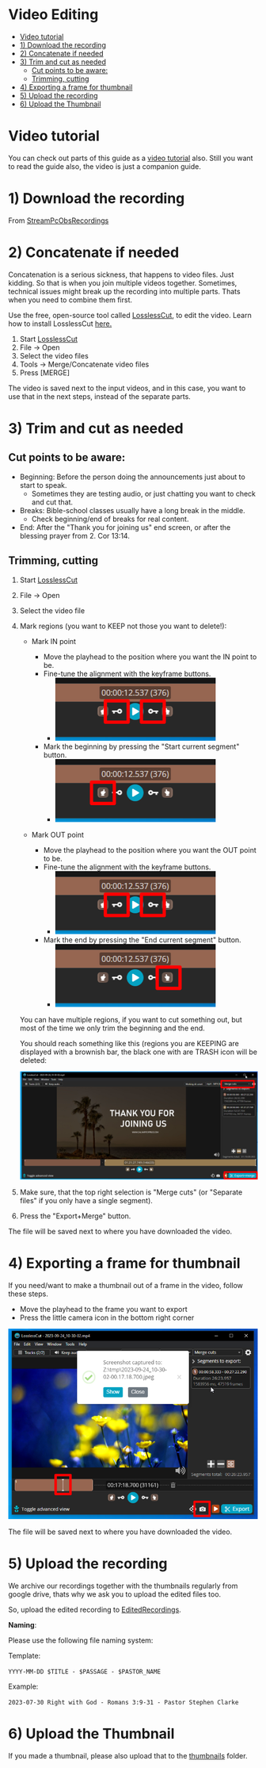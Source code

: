 <h1>Video Editing</h1>

<!-- TOC -->
* [Video tutorial](#video-tutorial)
* [1) Download the recording](#1-download-the-recording)
* [2) Concatenate if needed](#2-concatenate-if-needed)
* [3) Trim and cut as needed](#3-trim-and-cut-as-needed)
  * [Cut points to be aware:](#cut-points-to-be-aware)
  * [Trimming, cutting](#trimming-cutting)
* [4) Exporting a frame for thumbnail](#4-exporting-a-frame-for-thumbnail)
* [5) Upload the recording](#5-upload-the-recording)
* [6) Upload the Thumbnail](#6-upload-the-thumbnail)
<!-- TOC -->

# Video tutorial

You can check out parts of this guide as a [video tutorial](https://youtu.be/XMtl2iVmafg) also. 
Still you want to read the guide also, the video is just a companion guide.

# 1) Download the recording

From [StreamPcObsRecordings](https://drive.google.com/drive/folders/1hNNs13uH2axNPDnkZgHyR10jpfO7UVrc)

# 2) Concatenate if needed

Concatenation is a serious sickness, that happens to video files. Just kidding.
So that is when you join multiple videos together.
Sometimes, technical issues might break up the recording into multiple parts. Thats when you need to combine them first.

Use the free, open-source tool called [LosslessCut](https://github.com/mifi/lossless-cut/releases), to edit the video.
Learn how to install LosslessCut [here.](installing_losslesscut.md)

1. Start [LosslessCut](installing_losslesscut.md)
2. File -> Open
3. Select the video files
4. Tools -> Merge/Concatenate video files
5. Press [MERGE]

The video is saved next to the input videos, and in this case, you want to use that in the next steps, instead of the
separate parts.

# 3) Trim and cut as needed

## Cut points to be aware:

* Beginning: Before the person doing the announcements just about to start to speak.
    * Sometimes they are testing audio, or just chatting you want to check and cut that.
* Breaks: Bible-school classes usually have a long break in the middle.
    * Check beginning/end of breaks for real content.
* End: After the "Thank you for joining us" end screen, or after the blessing prayer from 2. Cor 13:14.

## Trimming, cutting

1. Start [LosslessCut](installing_losslesscut.md)
2. File -> Open
3. Select the video file
4. Mark regions (you want to KEEP not those you want to delete!):
    * Mark IN point
        * Move the playhead to the position where you want the IN point to be.
        * Fine-tune the alignment with the keyframe buttons.
            * <img src="assets/video/llc-keyframe-buttons.png">
        * Mark the beginning by pressing the "Start current segment" button.
            * <img src="assets/video/llc-buttons-in.png">

    * Mark OUT point
        * Move the playhead to the position where you want the OUT point to be.
        * Fine-tune the alignment with the keyframe buttons.
            * <img src="assets/video/llc-keyframe-buttons.png">
        * Mark the end by pressing the "End current segment" button.
            *  <img src="assets/video/llc-buttons-out.png">

   You can have multiple regions, if you want to cut something out, but most of the time we only trim the beginning and
   the
   end.

   You should reach something like this (regions you are KEEPING are displayed with a brownish bar, the black one with are TRASH icon will be deleted:

    <img src="assets/video/llc-regions.png">

5. Make sure, that the top right selection is "Merge cuts" (or "Separate files" if you only have a single segment).
6. Press the "Export+Merge" button.

The file will be saved next to where you have downloaded the video.

# 4) Exporting a frame for thumbnail

If you need/want to make a thumbnail out of a frame in the video, follow these steps.

* Move the playhead to the frame you want to export
* Press the little camera icon in the bottom right corner

<img src="assets/video/thumbexport.png">

The file will be saved next to where you have downloaded the video.

# 5) Upload the recording

We archive our recordings together with the thumbnails regularly from google drive, thats why
we ask you to upload the edited files too.

So, upload the edited recording
to [EditedRecordings](https://drive.google.com/drive/folders/1uiSQAJTFtMKRcx1BCm3R-SwR9kuvnIYf).

<b>Naming</b>:

Please use the following file naming system:

Template:

`YYYY-MM-DD $TITLE - $PASSAGE - $PASTOR_NAME`

Example:

`2023-07-30 Right with God - Romans 3:9-31 - Pastor Stephen Clarke`

# 6) Upload the Thumbnail

If you made a thumbnail, please also upload that to
the [thumbnails](https://drive.google.com/drive/folders/1G_yGUalItjvr9RIatlAt7c1_WIkqtqAj) folder.
